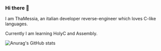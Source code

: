 ### Hi there 👋

I am ThaMessia, an italian developer reverse-engineer which loves C-like languages.

Currently I am learning HolyC and Assembly.

![Anurag's GitHub stats](https://github-readme-stats.vercel.app/api?username=ThaMessia&show_icons=true&theme=radical)


<!--
**ThaMessia/ThaMessia** is a ✨ _special_ ✨ repository because its `README.md` (this file) appears on your GitHub profile.

Here are some ideas to get you started:

- 🔭 I’m currently working on ...
- 🌱 I’m currently learning ...
- 👯 I’m looking to collaborate on ...
- 🤔 I’m looking for help with ...
- 💬 Ask me about ...
- 📫 How to reach me: ...
- 😄 Pronouns: ...
- ⚡ Fun fact: ...
-->

